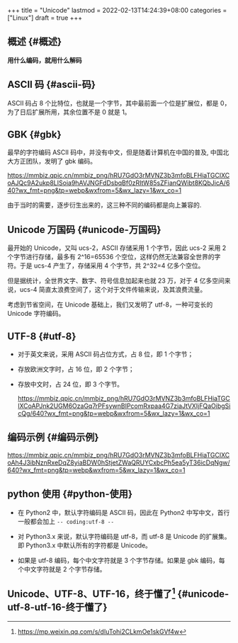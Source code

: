 +++
title = "Unicode"
lastmod = 2022-02-13T14:24:39+08:00
categories = ["Linux"]
draft = true
+++

## 概述 {#概述}

**用什么编码，就用什么解码**


## ASCII 码 {#ascii-码}

ASCII 码占 8 个比特位，也就是一个字节，其中最前面一个位是扩展位，都是 0，为了日后扩展所用，其余位置不是 0 就是 1。


## GBK {#gbk}

最早的字符编码 ASCII 码中，并没有中文，但是随着计算机在中国的普及, 中国北大方正团队，发明了 gbk 编码。

<https://mmbiz.qpic.cn/mmbiz_png/hRU7GdO3rMVNZ3b3mfoBLFHiaTGClXCoAJQc9A2ukp8LISoia9hAVJNGFdDsbqBf0zRItW85sZFianQWibt8KQbJicA/640?wx_fmt=png&tp=webp&wxfrom=5&wx_lazy=1&wx_co=1>

由于当时的需要，逐步衍生出来的，这三种不同的编码都是向上兼容的.


## Unicode 万国码 {#unicode-万国码}

最开始的 Unicode，又叫 ucs-2，ASCII 存储采用 1 个字节，因此 ucs-2 采用 2 个字节进行存储，最多有 2^16=65536 个空位，这样仍然无法兼容全世界的字符。于是 ucs-4 产生了，存储采用 4 个字节，共 2^32=4 亿多个空位。

但是据统计，全世界文字、数字、符号信息加起来也就 23 万，对于 4 亿多空间来说，ucs-4 简直太浪费空间了，这个对于文件传输来说，及其浪费流量。

考虑到节省空间，在 Unicode 基础上，我们又发明了 utf-8，一种可变长的 Unicode 字符编码。


## UTF-8 {#utf-8}

-   对于英文来说，采用 ASCII 码占位方式，占 8 位，即 1 个字节；
-   存放欧洲文字时，占 16 位，即 2 个字节；
-   存放中文时，占 24 位，即 3 个字节。

    <https://mmbiz.qpic.cn/mmbiz_png/hRU7GdO3rMVNZ3b3mfoBLFHiaTGClXCoAPJnk2UGM6OzaGq7rPFsywnBIPcomRxpaa4G7ziaJtVXIjFQaOibgSicQg/640?wx_fmt=png&tp=webp&wxfrom=5&wx_lazy=1&wx_co=1>


## 编码示例 {#编码示例}

<https://mmbiz.qpic.cn/mmbiz_png/hRU7GdO3rMVNZ3b3mfoBLFHiaTGClXCoAh4J3ibNznRxeDqZ8yiaBDW0hStjetZWaQRUYCxbcPh5ea5yT36icDqNgw/640?wx_fmt=png&tp=webp&wxfrom=5&wx_lazy=1&wx_co=1>


## python 使用 {#python-使用}

-   在 Python2 中，默认字符编码是 ASCII 码，因此在 Python2 中写中文，首行一般都会加上 `-- coding:utf-8 --`

-   对 Python3.x 来说，默认字符编码是 utf-8，而 utf-8 是 Unicode 的扩展集。即 Python3.x 中默认所有的字符都是 Unicode。

-   如果是 utf-8 编码，每个中文字符就是 3 个字节存储。如果是 gbk 编码，每个中文字符就是 2 个字节存储。


## Unicode、UTF-8、UTF-16，终于懂了[^fn:1] {#unicode-utf-8-utf-16-终于懂了}

[^fn:1]: <https://mp.weixin.qq.com/s/dIuTohi2CLkmOe1skGVf4w>